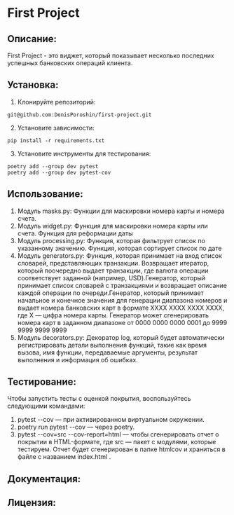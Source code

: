 # First Project

## Описание:

First Project - это виджет, который показывает несколько последних успешных банковских операций клиента.

## Установка:

1. Клонируйте репозиторий:
```
git@github.com:DenisPoroshin/first-project.git
```
2. Установите зависимости:
```
pip install -r requirements.txt
```
3. Установите инструменты для тестирования:
```
poetry add --group dev pytest
poetry add --group dev pytest-cov
```
## Использование:

1. Модуль masks.py: Функции для маскировки номера карты и номера счета.
2. Модуль widget.py: Функция для маскировки номера карты или счета. Функция для реформации даты
3. Модуль processing.py: Функция, которая фильтрует список по указанному значению. Функция, которая сортирует список по дате
4. Модуль generators.py: Функция, которая принимает на вход список словарей, представляющих транзакции.
    Возвращает итератор, который поочередно выдает транзакции,
    где валюта операции соответствует заданной (например, USD).Генератор, который принимает список словарей с транзакциями и возвращает
    описание каждой операции по очереди.Генератор, который принимает начальное и конечное значения для генерации диапазона номеров и
    выдает номера банковских карт в формате XXXX XXXX XXXX XXXX, где X — цифра номера карты.
    Генератор может сгенерировать номера карт в заданном диапазоне от 0000 0000 0000 0001 до 9999 9999 9999 9999
5. Модуль decorators.py: Декоратор log, который будет автоматически регистрировать детали выполнения функций, такие как время вызова, имя функции, передаваемые аргументы, результат выполнения и информация об ошибках.

## Тестирование:


Чтобы запустить тесты с оценкой покрытия, воспользуйтесь следующими командами:

1. pytest --cov
 — при активированном виртуальном окружении.
2. poetry run pytest --cov
 — через poetry.
3. pytest --cov=src --cov-report=html
 — чтобы сгенерировать отчет о покрытии в HTML-формате, где 
src
 — пакет c модулями, которые тестируем. Отчет будет сгенерирован в папке 
htmlcov
 и храниться в файле с названием 
index.html
.
## Документация:



## Лицензия:

